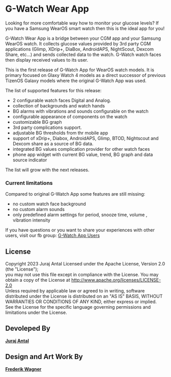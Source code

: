 
# G-Watch Wear App

Looking for more comfortable way how to monitor your glucose levels? If you have a Samsung WearOS smart watch then this is the ideal app for you!

G-Watch Wear App is a bridge between your CGM app and your Samsung WearOS watch. It collects glucose values provided by 3rd party CGM applications (Glimp, XDrip+, DiaBox, AndroidAPS, NightScout, Dexcom Share, etc...) and sends collected data to the watch. G-Watch watch faces then display received values to its user.


This is the first release of G-Watch App for WearOS watch models. It is primary focused on Glaxy Watch 4 models as a direct successor of previous TizenOS Galaxy models where the original G-Watch App was used.

The list of supported features for this release:
- 2 configurable watch faces Digital and Analog.
- collection of backgrounds and watch hands
- BG alarms with vibrations and sounds configurable on the watch
- configurable appearance of components on the watch
- customizable BG graph
- 3rd party complications support.
- adjustable BG thresholds from thr mobile app
- support of xDrip+, Diabox, AndroidAPS, Glimp, BTOD, Nightscout and Dexcom share as a source of BG data.
- integrated BG values complication provider for other watch faces
- phone app widget with current BG value, trend, BG graph and data source indicator

The list will grow with the next releases.

### Current limitations
Compared to original G-Watch App some features are still missing:
- no custom watch face background
- no custom alarm sounds
- only predefined alarm settings for period, snooze time, volume , vibration intensity

If you have questions or you want to share your experiences with other users, visit our fb group: [G-Watch App Users](https://www.facebook.com/groups/gwatchapp)


## License

Copyright 2023 Juraj Antal     Licensed under the Apache License, Version 2.0 (the "License");  
you may not use this file except in compliance with the License. You may obtain a copy of the License at         http://www.apache.org/licenses/LICENSE-2.0  
Unless required by applicable law or agreed to in writing, software  
distributed under the License is distributed on an "AS IS" BASIS, WITHOUT WARRANTIES OR CONDITIONS OF ANY KIND, either express or implied. See the License for the specific language governing permissions and limitations under the License.

## Devoleped By
**[Juraj Antal](mailto:trupici.sk@gmail.com)**

## Design and Art Work By
**[Frederik Wagner](https://getwatchmaker.com/user/Bkd6tbYxr)**